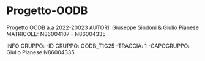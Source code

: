 # Progetto-OODB
Progetto OODB a.a 2022-20023
AUTORI: Giuseppe Sindoni & Giulio Pianese
MATRICOLE: N86004107 - N86004335

INFO GRUPPO:
-ID GRUPPO: OODB_T1G25
-TRACCIA: 1
-CAPOGRUPPO: Giulio Pianese N86004335
